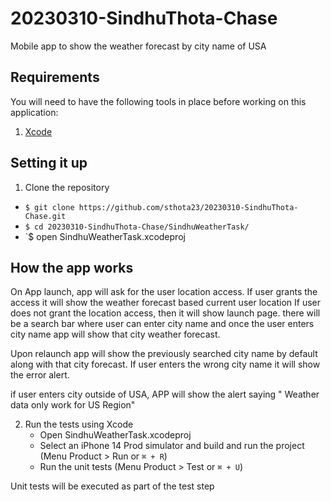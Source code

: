 # 20230310-SindhuThota-Chase
Mobile app to show the weather forecast by city name of USA

## Requirements
You will need to have the following tools in place before working on this application:

1. [Xcode](./.xcode-version)

## Setting it up

1. Clone the repository
  - `$ git clone https://github.com/sthota23/20230310-SindhuThota-Chase.git`
  - `$ cd 20230310-SindhuThota-Chase/SindhuWeatherTask/`
  - `$ open SindhuWeatherTask.xcodeproj 

## How the app works 

On App launch, app will ask for the user location access.  If user grants the access it will show the weather forecast based current user location
If user does not grant the location access, then it will show launch page. 
there will be a search bar where user can enter city name and once the user enters city name app will show that city weather forecast. 

Upon relaunch app will show the previously searched city name by default along with that city forecast. If user enters the wrong city name it will show the error alert. 

if user enters city outside of USA, APP will  show the alert saying " Weather data only work for US Region" 






2. Run the tests using Xcode
    - Open SindhuWeatherTask.xcodeproj 
    - Select an iPhone 14 Prod simulator and build and run the project (Menu Product > Run or `⌘ + R`)
    - Run the unit tests (Menu Product > Test or `⌘ + U`)

  Unit tests will be executed as part of the test step

